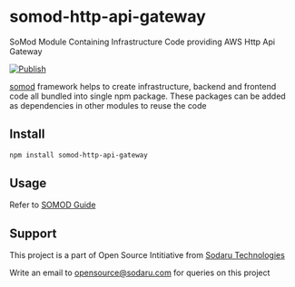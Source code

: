 # somod-http-api-gateway

SoMod Module Containing Infrastructure Code providing AWS Http Api Gateway 

[![Publish](https://github.com/sodaru/somod-http-api-gateway/actions/workflows/publish.to.npm.yml/badge.svg)](https://github.com/sodaru/somod-http-api-gateway/actions/workflows/publish.to.npm.yml)

[somod](https://somod.sodaru.com) framework helps to create infrastructure, backend and frontend code all bundled into single npm package. 
These packages can be added as dependencies in other modules to reuse the code

## Install

```bash
npm install somod-http-api-gateway
```

## Usage

Refer to [SOMOD Guide](https://somod.sodaru.com) 

## Support

This project is a part of Open Source Intitiative from [Sodaru Technologies](https://sodaru.com)

Write an email to opensource@sodaru.com for queries on this project
